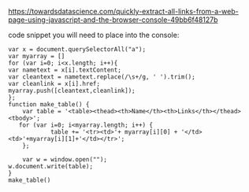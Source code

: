 https://towardsdatascience.com/quickly-extract-all-links-from-a-web-page-using-javascript-and-the-browser-console-49bb6f48127b

code snippet you will need to place into the console:


```
var x = document.querySelectorAll("a");
var myarray = []
for (var i=0; i<x.length; i++){
var nametext = x[i].textContent;
var cleantext = nametext.replace(/\s+/g, ' ').trim();
var cleanlink = x[i].href;
myarray.push([cleantext,cleanlink]);
};
function make_table() {
    var table = '<table><thead><th>Name</th><th>Links</th></thead><tbody>';
   for (var i=0; i<myarray.length; i++) {
            table += '<tr><td>'+ myarray[i][0] + '</td><td>'+myarray[i][1]+'</td></tr>';
    };
 
    var w = window.open("");
w.document.write(table); 
}
make_table()

```
